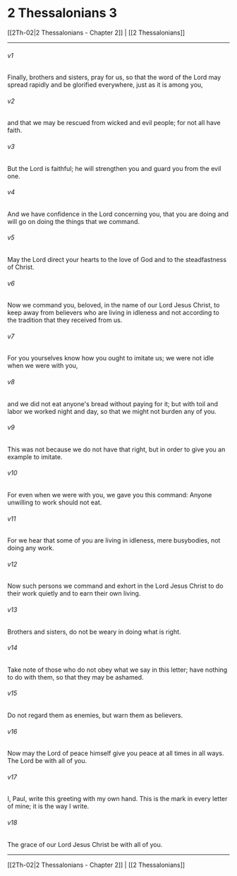 # 2 Thessalonians 3

[[2Th-02|2 Thessalonians - Chapter 2]] | [[2 Thessalonians]]
***

###### v1
Finally, brothers and sisters, pray for us, so that the word of the Lord may spread rapidly and be glorified everywhere, just as it is among you,
###### v2
and that we may be rescued from wicked and evil people; for not all have faith.
###### v3
But the Lord is faithful; he will strengthen you and guard you from the evil one.
###### v4
And we have confidence in the Lord concerning you, that you are doing and will go on doing the things that we command.
###### v5
May the Lord direct your hearts to the love of God and to the steadfastness of Christ.
###### v6
Now we command you, beloved, in the name of our Lord Jesus Christ, to keep away from believers who are living in idleness and not according to the tradition that they received from us.
###### v7
For you yourselves know how you ought to imitate us; we were not idle when we were with you,
###### v8
and we did not eat anyone's bread without paying for it; but with toil and labor we worked night and day, so that we might not burden any of you.
###### v9
This was not because we do not have that right, but in order to give you an example to imitate.
###### v10
For even when we were with you, we gave you this command: Anyone unwilling to work should not eat.
###### v11
For we hear that some of you are living in idleness, mere busybodies, not doing any work.
###### v12
Now such persons we command and exhort in the Lord Jesus Christ to do their work quietly and to earn their own living.
###### v13
Brothers and sisters, do not be weary in doing what is right.
###### v14
Take note of those who do not obey what we say in this letter; have nothing to do with them, so that they may be ashamed.
###### v15
Do not regard them as enemies, but warn them as believers.
###### v16
Now may the Lord of peace himself give you peace at all times in all ways. The Lord be with all of you.
###### v17
I, Paul, write this greeting with my own hand. This is the mark in every letter of mine; it is the way I write.
###### v18
The grace of our Lord Jesus Christ be with all of you.

***

[[2Th-02|2 Thessalonians - Chapter 2]] | [[2 Thessalonians]]
